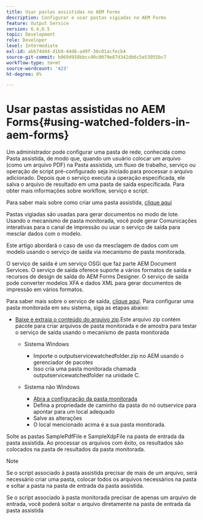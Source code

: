 ```yaml
---
title: Usar pastas assistidas no AEM Forms
description: Configurar e usar pastas vigiadas no AEM Forms
feature: Output Service
version: 6.4,6.5
topic: Development
role: Developer
level: Intermediate
exl-id: abb74d44-d1b9-44d6-a49f-36c01acfecb4
source-git-commit: b069d958bbcc40c0079e87d342db6c5e53055bc7
workflow-type: tm+mt
source-wordcount: '423'
ht-degree: 0%

---
```


# Usar pastas assistidas no AEM Forms{#using-watched-folders-in-aem-forms}

Um administrador pode configurar uma pasta de rede, conhecida como Pasta assistida, de modo que, quando um usuário colocar um arquivo (como um arquivo PDF) na Pasta assistida, um fluxo de trabalho, serviço ou operação de script pré-configurado seja iniciado para processar o arquivo adicionado. Depois que o serviço executa a operação especificada, ele salva o arquivo de resultado em uma pasta de saída especificada. Para obter mais informações sobre workflow, serviço e script.

Para saber mais sobre como criar uma pasta assistida, [clique aqui](https://helpx.adobe.com/experience-manager/6-4/forms/using/Creating-Configure-watched-folder.html)

Pastas vigiadas são usadas para gerar documentos no modo de lote. Usando o mecanismo de pasta monitorada, você pode gerar Comunicações interativas para o canal de impressão ou usar o serviço de saída para mesclar dados com o modelo.

Este artigo abordará o caso de uso da mesclagem de dados com um modelo usando o serviço de saída via mecanismo de pasta monitorada.

O serviço de saída é um serviço OSGi que faz parte AEM Document Services. O serviço de saída oferece suporte a vários formatos de saída e recursos de design de saída do AEM Forms Designer. O serviço de saída pode converter modelos XFA e dados XML para gerar documentos de impressão em vários formatos.

Para saber mais sobre o serviço de saída, [clique aqui](https://helpx.adobe.com/aem-forms/6/output-service.html).
Para configurar uma pasta monitorada em seu sistema, siga as etapas abaixo:
* [Baixe e extraia o conteúdo do arquivo zip](assets/outputservicewatchedfolderkt.zip).Este arquivo zip contém pacote para criar arquivos de pasta monitorada e de amostra para testar o serviço de saída usando o mecanismo de pasta monitorada
   * Sistema Windows

      * Importe o outputservicewatchedfolder.zip no AEM usando o gerenciador de pacotes
      * Isso cria uma pasta monitorada chamada outputservicewatchedfolder na unidade C.
   * Sistema não Windows
      * [Abra a configuração da pasta monitorada](http://localhost:4502/crx/de/index.jsp#/etc/fd/watchfolder/config/outputservice)
      * Defina a propriedade de caminho da pasta do nó outservice para apontar para um local adequado
      * Salve as alterações
      * O local mencionado acima é a sua pasta monitorada.

Solte as pastas SamplePdfFile e SampleXdpFile na pasta de entrada da pasta assistida. Ao processar os arquivos com êxito, os resultados são colocados na pasta de resultados da pasta monitorada.


>[!NOTE]
>
>Se o script associado à pasta assistida precisar de mais de um arquivo, será necessário criar uma pasta, colocar todos os arquivos necessários na pasta e soltar a pasta na pasta de entrada da pasta assistida.
>
>Se o script associado à pasta monitorada precisar de apenas um arquivo de entrada, você poderá soltar o arquivo diretamente na pasta de entrada da pasta assistida
